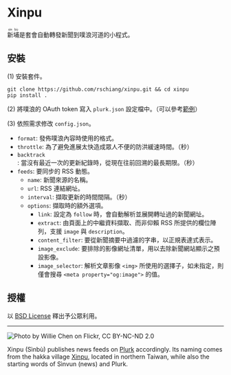 Xinpu
=====

<ruby>新<rp>(</rp><rt>sìn</rt><rp>)</rp>埔<rp>(</rp><rt>bù</rt><rp>)</rp>是套會自動轉發新聞到噗浪河道的小程式。

安裝
----

(1) 安裝套件。

    git clone https://github.com/rschiang/xinpu.git && cd xinpu
    pip install .

(2) 將噗浪的 OAuth token 寫入 `plurk.json` 設定檔中。（可以參考[範例](plurk.json.example)）

(3) 依照需求修改 `config.json`。

* `format`: 發佈噗浪內容時使用的格式。
* `throttle`: 為了避免進展太快造成眾人不便的防洪緩速時間。（秒）
* `backtrack`: 當沒有最近一次的更新紀錄時，從現在往前回溯的最長期限。（秒）
* `feeds`: 要同步的 RSS 動態。
  - `name`: 新聞來源的名稱。
  - `url`: RSS 連結網址。
  - `interval`: 擷取更新的時間間隔。（秒）
  - `options`: 擷取時的額外選項。
    + `link`: 設定為 `follow` 時，會自動解析並展開轉址過的新聞網址。
    + `extract`: 由頁面上的中繼資料擷取、而非仰賴 RSS 所提供的欄位陣列，支援 `image` 與 `description`。
    + `content_filter`: 要從新聞摘要中過濾的字串，以正規表達式表示。
    + `image_exclude`: 要排除的影像網址清單，用以去除新聞網站顯示之預設影像。
    + `image_selector`: 解析文章影像 `<img>` 所使用的選擇子，如未指定，則僅會搜尋 `<meta property="og:image">` 的值。

授權
----

以 [BSD License](LICENSE.md) 釋出予公眾利用。

---

![Photo by Willie Chen on Flickr, CC BY-NC-ND 2.0](https://farm1.staticflickr.com/108/302535466_f650b10a42_b.jpg)

Xinpu (Sìnbù) publishes news feeds on [Plurk](https://www.plurk.com) accordingly. Its naming comes from the hakka village [Xinpu](https://en.wikipedia.org/wiki/Xinpu,_Hsinchu), located in northern Taiwan, while also the starting words of Sìnvun (news) and Plurk.
